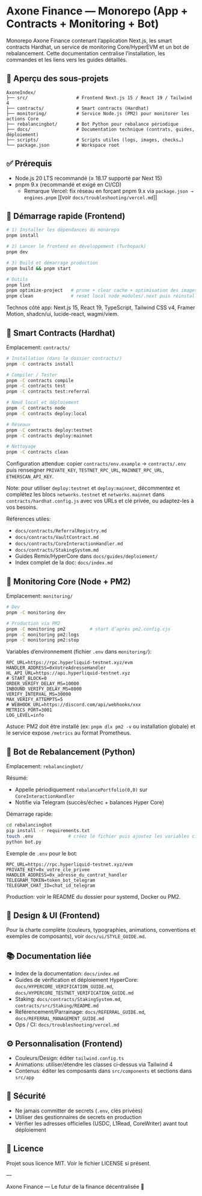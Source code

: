 # Axone Finance — Monorepo (App + Contracts + Monitoring + Bot)

Monorepo Axone Finance contenant l’application Next.js, les smart contracts Hardhat, un service de monitoring Core/HyperEVM et un bot de rebalancement. Cette documentation centralise l’installation, les commandes et les liens vers les guides détaillés.

## 🧭 Aperçu des sous‑projets

```
AxoneIndex/
├── src/                  # Frontend Next.js 15 / React 19 / Tailwind 4
├── contracts/            # Smart contracts (Hardhat)
├── monitoring/           # Service Node.js (PM2) pour monitorer les actions Core
├── rebalancingbot/       # Bot Python pour rebalance périodique
├── docs/                 # Documentation technique (contrats, guides, déploiement)
├── scripts/              # Scripts utiles (logs, images, checks…)
└── package.json          # Workspace root
```

## ✅ Prérequis

- Node.js 20 LTS recommandé (≥ 18.17 supporté par Next 15)
- pnpm 9.x (recommandé et exigé en CI/CD)
  - Remarque Vercel: fix réseau en forçant pnpm 9.x via `package.json → engines.pnpm` [[voir `docs/troubleshooting/vercel.md`]]

## 🚀 Démarrage rapide (Frontend)

```bash
# 1) Installer les dépendances du monorepo
pnpm install

# 2) Lancer le frontend en développement (Turbopack)
pnpm dev

# 3) Build et démarrage production
pnpm build && pnpm start

# Outils
pnpm lint
pnpm optimize-project   # prune + clear cache + optimisation des images
pnpm clean              # reset local node_modules/.next puis réinstalle
```

Technos côté app: Next.js 15, React 19, TypeScript, Tailwind CSS v4, Framer Motion, shadcn/ui, lucide-react, wagmi/viem.

## 💼 Smart Contracts (Hardhat)

Emplacement: `contracts/`

```bash
# Installation (dans le dossier contracts/)
pnpm -C contracts install

# Compiler / Tester
pnpm -C contracts compile
pnpm -C contracts test
pnpm -C contracts test:referral

# Nœud local et déploiement
pnpm -C contracts node
pnpm -C contracts deploy:local

# Réseaux
pnpm -C contracts deploy:testnet
pnpm -C contracts deploy:mainnet

# Nettoyage
pnpm -C contracts clean
```

Configuration attendue: copier `contracts/env.example` → `contracts/.env` puis renseigner `PRIVATE_KEY`, `TESTNET_RPC_URL`, `MAINNET_RPC_URL`, `ETHERSCAN_API_KEY`.

Note: pour utiliser `deploy:testnet` et `deploy:mainnet`, décommentez et complétez les blocs `networks.testnet` et `networks.mainnet` dans `contracts/hardhat.config.js` avec vos URLs et clé privée, ou adaptez-les à vos besoins.

Références utiles:
- `docs/contracts/ReferralRegistry.md`
- `docs/contracts/VaultContract.md`
- `docs/contracts/CoreInteractionHandler.md`
- `docs/contracts/StakingSystem.md`
- Guides Remix/HyperCore dans `docs/guides/deploiement/`
- Index complet de la doc: `docs/index.md`

## 📡 Monitoring Core (Node + PM2)

Emplacement: `monitoring/`

```bash
# Dev
pnpm -C monitoring dev

# Production via PM2
pnpm -C monitoring pm2         # start d’après pm2.config.cjs
pnpm -C monitoring pm2:logs
pnpm -C monitoring pm2:stop
```

Variables d’environnement (fichier `.env` dans `monitoring/`):

```
RPC_URL=https://rpc.hyperliquid-testnet.xyz/evm
HANDLER_ADDRESS=0xVotreAdresseHandler
HL_API_URL=https://api.hyperliquid-testnet.xyz
# START_BLOCK=0
ORDER_VERIFY_DELAY_MS=10000
INBOUND_VERIFY_DELAY_MS=8000
VERIFY_INTERVAL_MS=30000
MAX_VERIFY_ATTEMPTS=5
# WEBHOOK_URL=https://discord.com/api/webhooks/xxx
METRICS_PORT=3001
LOG_LEVEL=info
```

Astuce: PM2 doit être installé (ex: `pnpm dlx pm2 -v` ou installation globale) et le service expose `/metrics` au format Prometheus.

## 🤖 Bot de Rebalancement (Python)

Emplacement: `rebalancingbot/`

Résumé:
- Appelle périodiquement `rebalancePortfolio(0,0)` sur `CoreInteractionHandler`
- Notifie via Telegram (succès/échec + balances Hyper Core)

Démarrage rapide:
```bash
cd rebalancingbot
pip install -r requirements.txt
touch .env             # créez le fichier puis ajoutez les variables ci‑dessous
python bot.py
```

Exemple de `.env` pour le bot:

```
RPC_URL=https://rpc.hyperliquid-testnet.xyz/evm
PRIVATE_KEY=0x_votre_cle_privee
HANDLER_ADDRESS=0x_adresse_du_contrat_handler
TELEGRAM_TOKEN=token_bot_telegram
TELEGRAM_CHAT_ID=chat_id_telegram
```

Production: voir le README du dossier pour systemd, Docker ou PM2.

## 🎨 Design & UI (Frontend)

Pour la charte complète (couleurs, typographies, animations, conventions et exemples de composants), voir `docs/ui/STYLE_GUIDE.md`.

## 📚 Documentation liée

- Index de la documentation: `docs/index.md`
- Guides de vérification et déploiement HyperCore: `docs/HYPERCORE_VERIFICATION_GUIDE.md`, `docs/HYPERCORE_TESTNET_VERIFICATION_GUIDE.md`
- Staking: `docs/contracts/StakingSystem.md`, `contracts/src/Staking/README.md`
- Référencement/Parrainage: `docs/REFERRAL_GUIDE.md`, `docs/REFERRAL_MANAGEMENT_GUIDE.md`
- Ops / CI: `docs/troubleshooting/vercel.md`

## ⚙️ Personnalisation (Frontend)

- Couleurs/Design: éditer `tailwind.config.ts`
- Animations: utiliser/étendre les classes ci‑dessus via Tailwind 4
- Contenus: éditer les composants dans `src/components` et sections dans `src/app`

## 🔐 Sécurité

- Ne jamais committer de secrets (`.env`, clés privées)
- Utiliser des gestionnaires de secrets en production
- Vérifier les adresses officielles (USDC, L1Read, CoreWriter) avant tout déploiement

## 📜 Licence

Projet sous licence MIT. Voir le fichier LICENSE si présent.

—

Axone Finance — Le futur de la finance décentralisée 🌟
